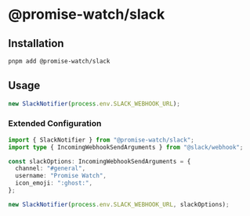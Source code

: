# @promise-watch/slack

## Installation 

```bash
pnpm add @promise-watch/slack
```

## Usage

```typescript
new SlackNotifier(process.env.SLACK_WEBHOOK_URL);
```

### Extended Configuration

```typescript
import { SlackNotifier } from "@promise-watch/slack";
import type { IncomingWebhookSendArguments } from "@slack/webhook";

const slackOptions: IncomingWebhookSendArguments = {
  channel: "#general",
  username: "Promise Watch",
  icon_emoji: ":ghost:",
};

new SlackNotifier(process.env.SLACK_WEBHOOK_URL, slackOptions);
```
